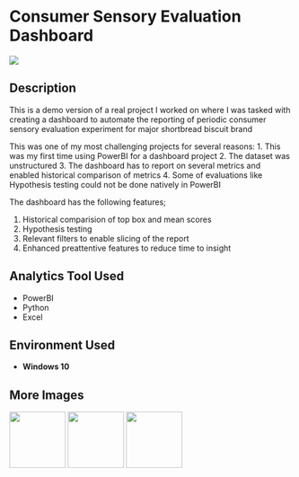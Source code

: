 # Consumer Sensory Evaluation Dashboard

![](https://i.imgur.com/gWqVuPz.png)

<h2>Description</h2>

This is a demo version of a real project I worked on where I was tasked with creating a dashboard to automate the reporting of periodic consumer sensory evaluation experiment for major shortbread biscuit brand

This was one of my most challenging projects for several reasons:
    1. This was my first time using PowerBI for a dashboard project
    2. The dataset was unstructured
    3. The dashboard has to report on several metrics and enabled historical comparison of metrics
    4. Some of evaluations like Hypothesis testing could not be done natively in PowerBI

The dashboard has the following features;
1. Historical comparision of top box and mean scores
2. Hypothesis testing
3. Relevant filters to enable slicing of the report
4. Enhanced preattentive features to reduce time to insight


<h2>Analytics Tool Used</h2>

- PowerBI
- Python
- Excel

<h2>Environment Used </h2>

- <b>Windows 10</b>

<h2>More Images </h2>

<p float="left">
  <img src="https://i.imgur.com/TAUXsFa.png" width="100" />
  <img src="https://i.imgur.com/eTEydi5.png" width="100" /> 
  <img src="https://i.imgur.com/M67Ti9N.png" width="100" />
</p>
